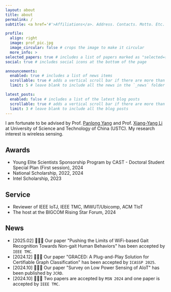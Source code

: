 ```yaml
---
layout: about
title: about
permalink: /
subtitle: <a href='#'>Affiliations</a>. Address. Contacts. Motto. Etc.

profile:
  align: right
  image: prof_pic.jpg
  image_circular: false # crops the image to make it circular
  more_info: >
selected_papers: true # includes a list of papers marked as "selected={true}"
social: true # includes social icons at the bottom of the page

announcements:
  enabled: true # includes a list of news items
  scrollable: true # adds a vertical scroll bar if there are more than 3 news items
  limit: 5 # leave blank to include all the news in the `_news` folder

latest_posts:
  enabled: false # includes a list of the latest blog posts
  scrollable: true # adds a vertical scroll bar if there are more than 3 new posts items
  limit: 3 # leave blank to include all the blog posts
---
```


I am fortunate to be advised by Prof. [Panlong Yang](https://scholar.google.com.hk/citations?hl=zh-CN&user=sst3cxoAAAAJ) and Prof. [Xiang-Yang Li](https://scholar.google.com.hk/citations?hl=zh-CN&user=JURtNb0AAAAJ) at University of Science and Technology of China (USTC). My research interest is wireless sensing.

## Awards

- Young Elite Scientists Sponsorship Program by CAST - Doctoral Student Special Plan (First session), 2024
- National Scholarship, 2022, 2024
- Intel Scholarship, 2023

## Service

- Reviewer of IEEE IoTJ, IEEE TMC, IMWUT/Ubicomp, ACM TIoT
- The host at the BIGCOM Rising Star Forum, 2024

## News

- [2025.02] 🎉🎉🎉 Our paper "Pushing the Limits of WiFi-based Gait Recognition Towards Non-gait Human Behaviors" has been accepted by ``IEEE TMC``.
- [2024.12] 🎉🎉🎉 Our paper "GRACED: A Plug-and-Play Solution for Certifiable Graph Classification" has been accepted by ``ICASSP 2025``.
- [2024.10] 🎉🎉🎉 Our paper "Survey on Low Power Sensing of AIoT" has been published by ``JCRD``.
- [2024.10] 🎉🎉🎉  Two papers are accepted by ``MSN 2024`` and one paper is accepted by ``IEEE TMC``.